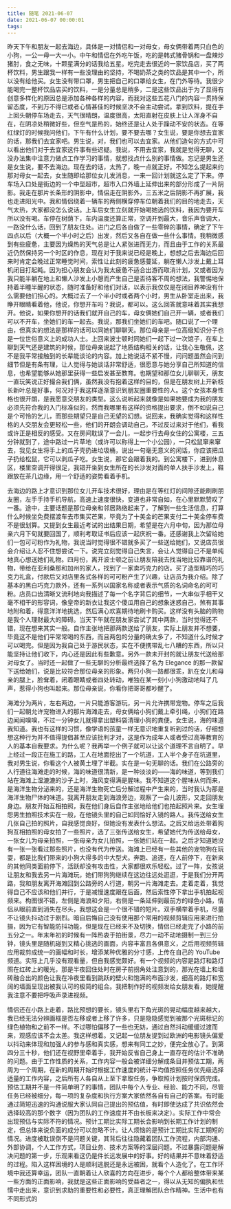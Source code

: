 ```yaml
---
title: 随笔 2021-06-07
date: 2021-06-07 00:00:01
tags:
---
```


昨天下午和朋友一起去海边，具体是一对情侣和一对母女，母女俩带着两只白色的小狗，一公一母一大一小。中午和情侣在外吃午饭，吃的是韩式猪骨锅和一盘辣炒猪肘，食之无味，十颗星满分的话我给五星。吃完走去很近的一家饮品店，买了两杯饮料，男生跟我一样有一些没理由的坚持，不喝奶茶之类的饮品是其中一个，所以没有给他买。女生没有带口罩，男生把自己的口罩给女生，在门外等待。我很少能喝完一整杯饮品店买的饮料，一是分量总是稍多，二是这些饮品出于为了显得有创意多样化的原因总是添加各种各样的内容，而我对这些五花八门的内容一贯持保留态度，不到万不得已或者心情甚佳的时候坚决不会主动尝试。拿到饮料，提在手上回头朝停车场走去，天气很晴朗，温度很高，太阳直射在皮肤上让人浑身不自在，在阴凉处稍微好些，但空气是热的，始终还是让人处于躁动不安的状态。在等红绿灯的时候我问他们，下午有什么计划，要不要去哪？女生说，要是你想去宜家的话，那我们去宜家吧。男生说，对，我们也可以去宜家。从他们造句的方式中可以看出他们对于去宜家这件事有些迟疑。我说，不用去宜家，我就是觉得无聊，又没办法集中注意力做点工作学习的事情，就想找点什么别的事情做。忘记是男生还是女生说，要不去海边。现在去的话，太热了，晚一点就正好。不知怎么提起来约那对母女一起去，女生随即给那位女儿发消息，一来一回计划就这么定了下来。停车场入口处是街边的一个中型超市，超市入口外墙上延伸出来的部分形成了一片阴影。我走在那片长条形的阴影中，情侣走在阴影外，三五米之后阴影不再扩展，我也走进阳光中。我和情侣绕着一辆车的两侧横穿停车位朝着我们的目的地走去，天气太热，大家都没怎么说话。上车后女生立刻就开始喝她选的饮料，我因为要开车所以没有喝。车停在树荫下，车内温度还算正常，空调开到最大，音乐声音调大，一路没什么话，回到了朋友住处。进门之后各自做了一些零碎的事情，确定了下午四点以后（大概一个半小时之后）出发，然后又各自在做一些什么事情。我稍微感到有些疲惫，主要因为燥热的天气总是让人紧张进而无力，而且由于工作的关系最近仍然保持另一个时区的作息，现在对于我来说已经是晚上，想想之后去海边后回来时肯定会晚过正常睡觉时间，索性让此刻的疲惫感蔓延，躺在懒人沙发上戴上耳机闭目打起盹。因为担心朋友会认为我太疲惫不适合出游而取消计划，又或者因为我只能半躺在地上和懒人沙发上小憩而产生自己是否待客不周的想法，我警惕地保持着半睡半醒的状态，随时准备好和他们对话，以表示我仅仅是在闭目养神没有什么需要他们担心的。大概过去了一个半小时或者两个小时，男生从卧室走出来，我睁开眼睛看着他，他说，你想开车吗？我说，都可以。这么回答就意味着其实我想开。他说，如果你想开的话我们就开自己的车，母女俩她们自己开一辆，或者我们可以不开车，坐她们的车一起去。我说，那我们坐她们的车吧。随口说了一个理由，但真实的想法是那样的话可以同她们聊聊天。那位母亲是一位高级知识分子也是一位世俗意义上的成功人士。上回来波士顿时同她们一起下过一次馆子，在车上聊到天气还是建筑的时候，那位母亲说起了地质结构相关的话，让我心生敬佩，这不是我平常接触到的长辈能谈论的内容。加上她说话不紧不慢，问问题虽然会问到细节但是有条有理，让人觉得与她谈话非常舒适，很愿意与她分享自己所知道的信息，也希望能够从她那里获得一些启发甚至教育。也期望和那位女儿聊聊天，朋友一直玩笑说正好撮合我们俩，虽然我没有抱着这样的目的，但是在朋友树上开新枝长新叶总是好事，何况对于我这样逐渐意识到朋友圈重要性的人。这个女孩本身性格也很开朗，是我愿意交朋友的类型。这么说听起来就像是如果她要成为我的朋友必须先符合我的入门标准似的，然而我哪里有这样的资格提出要求，倒不如说自己是个可怜的乞儿，而那些期望只是自己无望的幻想。说回来，我确实觉得和这样性格的人交朋友会更轻松一些，他们的开朗会调动自己，不过反过来对于他们，看我或许正是相反的感受。又在房间耽误了一会儿，一起步行去母女住的公寓楼，三五分钟就到了，途中路过一片草地（或许可以称得上一个小公园），一只松鼠窜来窜去，我见女生将手上的瓜子壳扔进垃圾桶，说出一句毫无意义的闲话，你应该把瓜子扔给松鼠，它可以剥瓜子吃。女生说，那它会跟着我的。到公寓楼下，进到休息区，楼里空调开得很足，我错开坐到女生所在的长沙发对面的单人扶手沙发上，鞋跟放在茶几边缘，用一个舒适的姿势看着手机。

去海边的路上才意识到那位女儿开车技术很好，理由是在等红灯的间隙还能刷刷朋友圈，左手手持手机导航，高速上速度很快，变道也非常自如，在心里默默赞叹了一番。途中，主要话题是那位母亲和邻居熟络起来了，了解到一些生活信息，打算什么时候坐免费摆渡车去市集买芒果，毕竟为了十美金的芒果支付二十美金停车费不是很划算。又提到女生最近考试的出结果日期，希望是在六月中旬，因为那位母亲六月下旬就要回国了，顺利考取证书后应该一起庆祝一番。还感谢我上次留给她们一包可可粉作为礼物，我说当时觉得很不错就多买了一些送给她们，又说店员很会介绍让人忍不住想尝试一下。说完立刻觉得自己失言，会让人觉得自己不是单纯地真心想送她们礼物。四月份，离开波士顿之前让朋友陪我去找当地比较靠谱的礼物，带给在亚利桑那和加州的家人，找到了一家卖巧克力的店。买了造型精巧的巧克力礼盒，付款后又对店里各式各样的可可粉产生了兴趣，让店员为我介绍。除了基本的黑白巧克力款外，还有一系列以国家名称或者表示气质的名词命名的可可粉。店员口齿清晰又流利地向我描述了每一个名字背后的细节，一大串似乎相干又毫不相干的形容词，像皇帝的新衣让我这个傻瓜用自己的想象迷惑自己，煞有其事地附和着，得意洋洋地挑选，然后满心欢喜期待地刷卡购买。这样没有头脑的购物是我个人理财最大的障碍。当天下午就在朋友家尝试了其中两款，当时觉得还不错，现在想来其实一般。自作主张地把那两款送给了朋友，实际上朋友并不想要，毕竟这不是他们平常常喝的东西，而且两包的分量的确太多了，不知道什么时候才可以喝完。但是因为我自己处于游民状态，实在不便携带乱七八糟的东西，所以只能坚持让他们收下，内心还是因此有些歉意。另外一款未开封的就让朋友代送给那对母女了。当时还一起做了一些无聊的分析最终选择了名为 Elegance 的那一款留下送给她们，说是比较符合那位母亲的形象。两只小狗一路都很乖，趴在女儿和母亲的腿上，脸耷着，闭着眼睛或者四处转动，唯独在某一刻小小狗激动地叫了几声，惹得小狗也叫起来。那位母亲说，你看你把哥哥都吵醒了。

海滩分为两片，左右两边，一片只能游客游玩，另一片允许携带宠物。停车之后我们一起朝允许宠物进入的那片海滩走去，母女俩给小狗们戴上牵引绳，小狗们在路边闻闻嗅嗅，不过一分钟女儿就得拿出塑料袋清理小狗的粪便。女生说，海的味道我知道。我也有这样的习惯，像学语的孩童一样无意识地重复听到过的话，仔细想想这种行为并不值得提倡甚至应该批判才对，这是作为成年人或者受过高等教育的人的基本自我要求。为什么呢？我再举一个例子就可以让这个道理不言自明了。早上经过一段正在施工的路，工人在地面挖出了一个坑道，工人半个身子在坑道里，我对男生说，你看这个人被黄土埋了半截。实在是一句无聊的话。我们在公路旁的人行道往海滩走的时候，海的味道很清新，是一种淡淡的——海的味道，等到我们站在海滩上湿漉漉的沙子上时，海风变得满是腥味。我不知道这个腥味从何而来，是海洋生物分泌来的，还是海洋生物死亡后分解过程中产生来的，当时我认为那是海洋生物尸体的味道。我离开朋友走到海浪旁边，观察了一会儿波形，又走回朋友身边。朋友开始互相拍照，我在他们身后自作主张地给他们也拍起照片来。女生埋怨男生拍照技术实在一般，在他镜头里的自己如同恰好入镜的路人。我传送给女生几张自己拍的照片，自我感觉良好，但她没有发表什么想法。之后又给远处带着狗狗互相拍照的母女拍了一些照片，选了三张传送给女生，希望她代为传送给母女，一张女儿为母亲拍照，一张母亲为女儿拍照，一张她们站在一起。之后才知道她没有一张一张看过那些照片，也没有代为传送。海滩上已经有一些其他的宠物狗在玩耍，都是比我们带来的小狗大得多的中大型犬。奔跑、追逐，在人前停下，在新来的其他同类面前停下，活跃却没有攻击性，大家都很欢乐轻松。过了一阵，女孩说让朋友和我去另一片海滩玩，她们带狗狗继续在这边往远处逛逛，于是我们分开两路，我和朋友离开海滩回到公路旁的人行道，朝另一片海滩走去。走着走着，我觉得自己不应该和他们并行，于是减慢速度跟在后面，然后索性停下拿出手机拍起视频来。构图很不错，左侧是海浪和夕阳，右侧是一条延伸到最前方的绿色小路，情侣从眼前直到消失在尽头，我想这会是一个很不错的短片。双手横举着手机，尽量不让镜头抖动过于剧烈。暗自后悔自己没有使用那个常用的视频剪辑应用来进行拍摄，因为它有智能防抖功能，但是现在已经来不及切换，情侣已经走完了小路的前五分之一。年末年初的时候有一阵热衷于拍街景，尽力一动不动地摄制一到三分钟，镜头里是随机碰到又精心挑选的画面，内容丰富且各俱意义，之后用视频剪辑应用裁剪成统一的画幅和时长，增添某种优雅的分寸感，上传在自己的 YouTube 频道。实际上几乎没有观看量，但自我感觉颇好。有一个视频的内容是路灯和路灯照在红砖上的暖光，那是半夜回住处时在房子前拐角处注意到的，那光在墙上和墙砖融合出的颜色让我在冷夜里看到跳跃的壁火和饱满的布面沙发，细高的路灯和宽阔的墙面呈现出被我认可的极简的组合。我把制作好的视频发给女朋友看，她提醒我注意不要把呼吸声录进视频。

情侣还在小路上走着，路比预想的要长，镜头里右下角光斑的晃动幅度越来越大，我已经无法分辨画框是否左移或者上移了许多，只是隐隐感觉到被那个光斑标记的绿色植物和之前不一样。不过哪怕偏移了一些也无妨，通过自然抖动缓缓过渡而来，观感应该不会太差。我这样想着。又记起一位朋友提到过欧洲的电影镜头偏爱以抖动来体现和加强人的参与感和真实感，想来有同工之妙，便完全放心了。到第四分三十秒，他们还在视野里牵着手，我开始反省自己身上一直存在的估计不准确的问题。由于工作性质的关系，工作内容一般会被详细分解成条目并预估工期，两周为一个周期，在新的周期开始时根据工作速度的统计平均值按照任务优先级选择适量的工作内容，之后所有人各自从上至下拿取任务，争取照计划按时保质完成。预估工期并不是一件简单明了的事情，团队中每个人专业、经验、能力不同，尽管任务已经被细分，每一项的复杂度和执行方案大家依然各自有自己的答案。有时能通过简短迅速的沟通说服大家认同自己提出的预估值，有时即使达成了共识依然会选择较高的那个数字（因为团队的工作速度并不由长板来决定）。实际工作中常会出现预估与实际不符的情况。预计工期比实际工期长会影响到长期工作计划的制定，但总体来说负面的成分可以忽略不计。让人烦恼的是预计工期比实际工期短的情况。进度被耽误倒不是问题关键，其背后往往隐藏着团队工作流程，内部沟通、外部协调，个人工作方式，项目业务、技术方案等的深层问题。不过暴露问题是解决问题的第一步，乐观来看这仍是件长远发展中的好事。好的结果并不意味着舒适的过程。陷入这样困境的人是顺利逃脱还是永远被困，就看个人造化了。在工作环境中我还算幸运，团队一直朝着让人欣喜的方向在进步，每个个人都给整体带来某一些方面的正面影响，我就是这些正面影响的受益者之一，得以从无知的偏执和怯懦中走出来，意识到求助的重要性和必要性，真正理解团队合作精神。生活中也有不同形式的